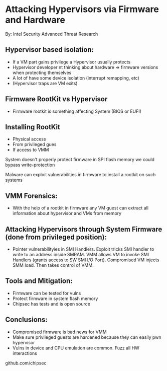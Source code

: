 # Attacking Hypervisors via Firmware and Hardware

By: Intel Security Advanced Threat Research

## Hypervisor based isolation:
- If a VM part gains privilege a Hypervisor usually protects
- Hypervisor developer nt thinking about hardware => firmware versions when protecting themselves
- A lot of have some device isolation (interrupt remapping, etc)
- (Hypervisor traps are VM exits)

## Firmware RootKit vs Hypervisor
- Firmware rootkit is something affecting System (BIOS or EUFI)

## Installing RootKit
- Physical access
- From privileged gues
- If access to VMM

System doesn't properly protect firmware in SPI flash memory we could bypass write-protection

Malware can exploit vulnerabilities in firmware to install a rootkit on such systems

## VMM Forensics:
- With the help of a rootkit in firmware any VM guest can extract all information about hypervisor and VMs from memory

## Attacking Hypervisors through System Firmware (done from privileged position):
- Pointer vulnerabilityies in SMI Handlers.  Exploit tricks SMI handler to write to an address inside SMRAM. VMM allows VM to invoke SMI Handlers (grants access to SW SMI I/O Port). Compromised VM injects SMM load.  Then takes control of VMM.

## Tools and Mitigation:
- Firmware can be tested for vulns
- Protect firmware in system flash memory
- Chipsec has tests and is open source

## Conclusions:
- Compromised firmware is bad news for VMM
- Make sure privileged guests are hardened because they can easily pwn hypervisor
- Vulns in device and CPU emulation are common. Fuzz all HW interactions

github.com/chipsec
